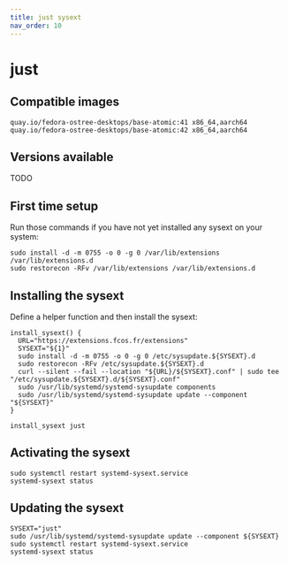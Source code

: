 ```yaml
---
title: just sysext
nav_order: 10
---
```


# just

## Compatible images

```
quay.io/fedora-ostree-desktops/base-atomic:41 x86_64,aarch64
quay.io/fedora-ostree-desktops/base-atomic:42 x86_64,aarch64
```

## Versions available

TODO

## First time setup

Run those commands if you have not yet installed any sysext on your system:

```
sudo install -d -m 0755 -o 0 -g 0 /var/lib/extensions /var/lib/extensions.d
sudo restorecon -RFv /var/lib/extensions /var/lib/extensions.d
```

## Installing the sysext

Define a helper function and then install the sysext:

```
install_sysext() {
  URL="https://extensions.fcos.fr/extensions"
  SYSEXT="${1}"
  sudo install -d -m 0755 -o 0 -g 0 /etc/sysupdate.${SYSEXT}.d
  sudo restorecon -RFv /etc/sysupdate.${SYSEXT}.d
  curl --silent --fail --location "${URL}/${SYSEXT}.conf" | sudo tee "/etc/sysupdate.${SYSEXT}.d/${SYSEXT}.conf"
  sudo /usr/lib/systemd/systemd-sysupdate components
  sudo /usr/lib/systemd/systemd-sysupdate update --component "${SYSEXT}"
}

install_sysext just
```

## Activating the sysext

```
sudo systemctl restart systemd-sysext.service
systemd-sysext status
```

## Updating the sysext

```
SYSEXT="just"
sudo /usr/lib/systemd/systemd-sysupdate update --component ${SYSEXT}
sudo systemctl restart systemd-sysext.service
systemd-sysext status
```
